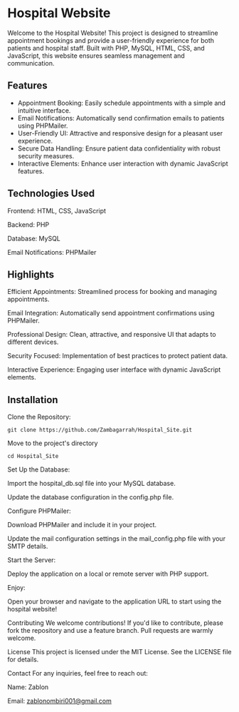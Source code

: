 <h1> Hospital Website</h1>

Welcome to the Hospital Website! This project is designed to streamline appointment bookings and provide a user-friendly experience for both patients and hospital staff. Built with PHP, MySQL, HTML, CSS, and JavaScript, this website ensures seamless management and communication.

## Features

- Appointment Booking: Easily schedule appointments with a simple and intuitive interface.
- Email Notifications: Automatically send confirmation emails to patients using PHPMailer.
- User-Friendly UI: Attractive and responsive design for a pleasant user experience.
- Secure Data Handling: Ensure patient data confidentiality with robust security measures.
- Interactive Elements: Enhance user interaction with dynamic JavaScript features.

## Technologies Used

Frontend: HTML, CSS, JavaScript

Backend: PHP

Database: MySQL

Email Notifications: PHPMailer

## Highlights

Efficient Appointments: Streamlined process for booking and managing appointments.

Email Integration: Automatically send appointment confirmations using PHPMailer.

Professional Design: Clean, attractive, and responsive UI that adapts to different devices.

Security Focused: Implementation of best practices to protect patient data.

Interactive Experience: Engaging user interface with dynamic JavaScript elements.

## Installation

Clone the Repository:
```
git clone https://github.com/Zambagarrah/Hospital_Site.git
```
Move to the project's directory
```
cd Hospital_Site
```
Set Up the Database:

Import the hospital_db.sql file into your MySQL database.

Update the database configuration in the config.php file.

Configure PHPMailer:

Download PHPMailer and include it in your project.

Update the mail configuration settings in the mail_config.php file with your SMTP details.

Start the Server:

Deploy the application on a local or remote server with PHP support.

Enjoy:

Open your browser and navigate to the application URL to start using the hospital website!

 Contributing We welcome contributions! If you'd like to contribute, please fork the repository and use a feature branch. Pull requests are warmly welcome.

 License This project is licensed under the MIT License. See the LICENSE file for details.

 Contact For any inquiries, feel free to reach out:

Name: Zablon

Email: zablonombiri001@gmail.com
